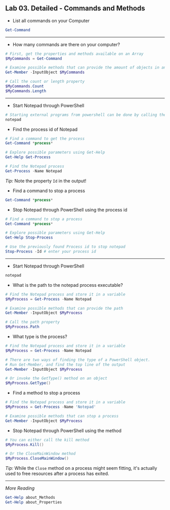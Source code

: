 ## Lab 03. Detailed - Commands and Methods

- List all commands on your Computer

```PowerShell
Get-Command
```

---

- How many commands are there on your computer?

```PowerShell
# First, get the properties and methods available on an Array
$MyCommands = Get-Command

# Examine possible methods that can provide the amount of objects in an array
Get-Member -InputObject $MyCommands

# Call the count or length property
$MyCommands.Count
$MyCommands.Length

```

---

- Start Notepad through PowerShell

```PowerShell
# Starting external programs from powershell can be done by calling the program directly
notepad
```

- Find the process id of Notepad

```PowerShell
# Find a command to get the process
Get-Command *process*

# Explore possible parameters using Get-Help
Get-Help Get-Process

# Find the Notepad process
Get-Process -Name Notepad
```

*Tip:* Note the property `Id` in the output!

- Find a command to stop a process

```PowerShell
Get-Command *process*
```

- Stop Notepad through PowerShell using the process id

```PowerShell
# Find a command to stop a process
Get-Command *process*

# Explore possible parameters using Get-Help
Get-Help Stop-Process

# Use the previously found Process id to stop notepad
Stop-Process -Id # enter your process id
```

---

- Start Notepad through PowerShell

```PowerShell
notepad
```

- What is the path to the notepad process executable?

```PowerShell
# Find the Notepad process and store it in a variable
$MyProcess = Get-Process -Name Notepad

# Examine possible methods that can provide the path
Get-Member -InputObject $MyProcess

# Call the path property
$MyProcess.Path
```

- What type is the process?

```PowerShell
# Find the Notepad process and store it in a variable
$MyProcess = Get-Process -Name Notepad

# There are two ways of finding the type of a PowerShell object. 
# Run Get-Member, and find the top line of the output
Get-Member -InputObject $MyProcess

# Or invoke the GetType() method on an object
$MyProcess.GetType()
```

- Find a method to stop a process

```PowerShell
# Find the Notepad process and store it in a variable
$MyProcess = Get-Process -Name 'Notepad'

# Examine possible methods that can stop a process
Get-Member -InputObject $MyProcess
```

- Stop Notepad through PowerShell using the method

```PowerShell
# You can either call the kill method
$MyProcess.Kill()

# Or the CloseMainWindow method
$MyProcess.CloseMainWindow()
```

*Tip:* While the `Close` method on a process might seem fitting, it's actually used to free resources after a process has exited.

---

*More Reading*

```PowerShell
Get-Help about_Methods
Get-Help about_Properties
```
